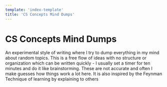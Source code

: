 ```yaml
---
template: 'index-template'
title: 'CS Concepts Mind Dumps'
---
```


# CS Concepts Mind Dumps

An experimental style of writing where I try to dump everything in my mind about random topics. This is a free flow of ideas with no structure or organization which can be written quickly - I usually set a timer for ten minutes and do it like brainstorming. These are not accurate and often I make guesses how things work a lot here. It is also inspired by the Feynman Technique of learning by explaining to others